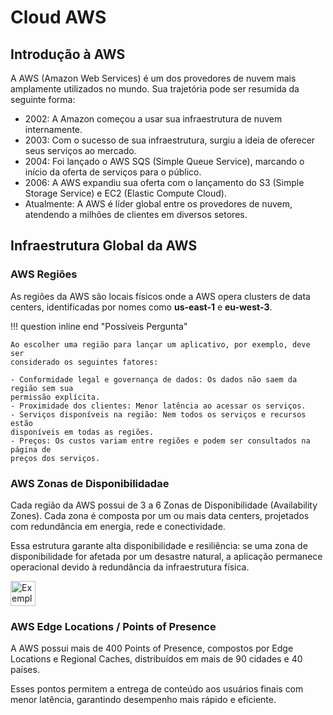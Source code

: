 # **Cloud AWS**

## **Introdução à AWS**

A AWS (Amazon Web Services) é um dos provedores de nuvem mais amplamente utilizados no mundo. Sua trajetória pode ser resumida da seguinte forma:

- 2002: A Amazon começou a usar sua infraestrutura de nuvem internamente.
- 2003: Com o sucesso de sua infraestrutura, surgiu a ideia de oferecer seus serviços ao mercado.
- 2004: Foi lançado o AWS SQS (Simple Queue Service), marcando o início da oferta de serviços para o público.
- 2006: A AWS expandiu sua oferta com o lançamento do S3 (Simple Storage Service) e EC2 (Elastic Compute Cloud).
- Atualmente: A AWS é líder global entre os provedores de nuvem, atendendo a milhões de clientes em diversos setores.

## **Infraestrutura Global da AWS**

### AWS Regiões
As regiões da AWS são locais físicos onde a AWS opera clusters de data centers,
identificadas por nomes como **us-east-1** e **eu-west-3**.

!!! question inline end "Possíveis Pergunta"

    Ao escolher uma região para lançar um aplicativo, por exemplo, deve ser
    considerado os seguintes fatores:

    - Conformidade legal e governança de dados: Os dados não saem da região sem sua
    permissão explícita.
    - Proximidade dos clientes: Menor latência ao acessar os serviços.
    - Serviços disponíveis na região: Nem todos os serviços e recursos estão
    disponíveis em todas as regiões.
    - Preços: Os custos variam entre regiões e podem ser consultados na página de
    preços dos serviços.

### AWS Zonas de Disponibilidadae

Cada região da AWS possui de 3 a 6 Zonas de Disponibilidade (Availability Zones).
Cada zona é composta por um ou mais data centers, projetados com redundância em
energia, rede e conectividade.

Essa estrutura garante alta disponibilidade e resiliência: se uma zona de
disponibilidade for afetada por um desastre natural, a aplicação permanece
operacional devido à redundância da infraestrutura física.

<img src="./assets/aws-azs.png" alt="Exemplo: AWS Zona de Disponibilidade" width="40" height="40"/> 

### AWS Edge Locations / Points of Presence

A AWS possui mais de 400 Points of Presence, compostos por Edge Locations e
Regional Caches, distribuídos em mais de 90 cidades e 40 países.

Esses pontos permitem a entrega de conteúdo aos usuários finais com menor
latência, garantindo desempenho mais rápido e eficiente.